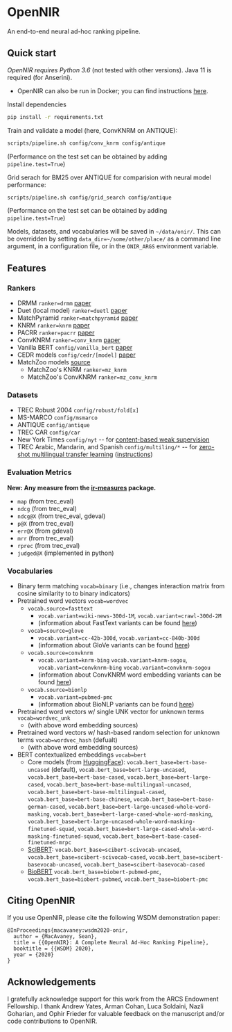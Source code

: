 # OpenNIR

An end-to-end neural ad-hoc ranking pipeline.

## Quick start

_OpenNIR requires Python 3.6_ (not tested with other versions). Java 11 is required (for Anserini).

- OpenNIR can also be run in Docker; you can find instructions [here](./docs/docker.md).

Install dependencies

```bash
pip install -r requirements.txt
```

Train and validate a model (here, ConvKNRM on ANTIQUE):

```bash
scripts/pipeline.sh config/conv_knrm config/antique
```

(Performance on the test set can be obtained by adding `pipeline.test=True`)

Grid serach for BM25 over ANTIQUE for comparision with neural model performance:

```bash
scripts/pipeline.sh config/grid_search config/antique
```

(Performance on the test set can be obtained by adding `pipeline.test=True`)

Models, datasets, and vocabularies will be saved in `~/data/onir/`. This can be overridden by
setting `data_dir=~/some/other/place/` as a command line argument, in a configuration file, or in
the `ONIR_ARGS` environment variable.

## Features

### Rankers

- DRMM `ranker=drmm` [paper](https://arxiv.org/abs/1711.08611)
- Duet (local model) `ranker=duetl` [paper](https://arxiv.org/abs/1610.08136)
- MatchPyramid `ranker=matchpyramid` [paper](https://arxiv.org/abs/1606.04648)
- KNRM `ranker=knrm` [paper](https://arxiv.org/abs/1706.06613)
- PACRR `ranker=pacrr` [paper](https://arxiv.org/abs/1704.03940)
- ConvKNRM `ranker=conv_knrm` [paper](https://www.semanticscholar.org/paper/432b36c1bec275c2778c66f9897f9e02f7d8b579)
- Vanilla BERT `config/vanilla_bert` [paper](https://arxiv.org/abs/1810.04805)
- CEDR models `config/cedr/[model]` [paper](https://arxiv.org/abs/1810.04805)
- MatchZoo models [source](https://github.com/NTMC-Community/MatchZoo)
  - MatchZoo's KNRM `ranker=mz_knrm`
  - MatchZoo's ConvKNRM `ranker=mz_conv_knrm`

### Datasets

- TREC Robust 2004 `config/robust/fold[x]`
- MS-MARCO `config/msmarco`
- ANTIQUE `config/antique`
- TREC CAR `config/car`
- New York Times `config/nyt` -- for [content-based weak supervision](https://arxiv.org/abs/1707.00189)
- TREC Arabic, Mandarin, and Spanish `config/multiling/*` -- for [zero-shot multilingual transfer learning](https://arxiv.org/pdf/1912.13080.pdf) ([instructions](https://opennir.net/multilingual.html))

### Evaluation Metrics

**New: Any measure from the [ir-measures](https://ir-measur.es/) package.**

- `map` (from trec_eval)
- `ndcg` (from trec_eval)
- `ndcg@X` (from trec_eval, gdeval)
- `p@X` (from trec_eval)
- `err@X` (from gdeval)
- `mrr` (from trec_eval)
- `rprec` (from trec_eval)
- `judged@X` (implemented in python)

### Vocabularies

- Binary term matching `vocab=binary` (i.e., changes interaction matrix from cosine similarity to to binary indicators)
- Pretrained word vectors `vocab=wordvec`
  - `vocab.source=fasttext`
    - `vocab.variant=wiki-news-300d-1M`, `vocab.variant=crawl-300d-2M`
    - (information about FastText variants can be found [here](https://fasttext.cc/docs/en/english-vectors.html))
  - `vocab=source=glove`
    - `vocab.variant=cc-42b-300d`, `vocab.variant=cc-840b-300d`
    - (information about GloVe variants can be found [here](https://nlp.stanford.edu/projects/glove/))
  - `vocab.source=convknrm`
    - `vocab.variant=knrm-bing` `vocab.variant=knrm-sogou`, `vocab.variant=convknrm-bing` `vocab.variant=convknrm-sogou`
    - (information about ConvKNRM word embedding variants can be found [here](http://boston.lti.cs.cmu.edu/appendices/WSDM2018-ConvKNRM))
  - `vocab.source=bionlp`
    - `vocab.variant=pubmed-pmc`
    - (information about BioNLP variants can be found [here](http://bio.nlplab.org/))
- Pretrained word vectors w/ single UNK vector for unknown terms `vocab=wordvec_unk`
  - (with above word embedding sources)
- Pretrained word vectors w/ hash-based random selection for unknown terms `vocab=wordvec_hash` (defualt)
  - (with above word embedding sources)
- BERT contextualized embeddings `vocab=bert`
  - Core models (from [HuggingFace](https://huggingface.co/pytorch-transformers/pretrained_models.html)): `vocab.bert_base=bert-base-uncased` (default), `vocab.bert_base=bert-large-uncased`, `vocab.bert_base=bert-base-cased`, `vocab.bert_base=bert-large-cased`, `vocab.bert_base=bert-base-multilingual-uncased`, `vocab.bert_base=bert-base-multilingual-cased`, `vocab.bert_base=bert-base-chinese`, `vocab.bert_base=bert-base-german-cased`, `vocab.bert_base=bert-large-uncased-whole-word-masking`, `vocab.bert_base=bert-large-cased-whole-word-masking`, `vocab.bert_base=bert-large-uncased-whole-word-masking-finetuned-squad`, `vocab.bert_base=bert-large-cased-whole-word-masking-finetuned-squad`, `vocab.bert_base=bert-base-cased-finetuned-mrpc`
  - [SciBERT](https://github.com/allenai/scibert): `vocab.bert_base=scibert-scivocab-uncased`, `vocab.bert_base=scibert-scivocab-cased`, `vocab.bert_base=scibert-basevocab-uncased`, `vocab.bert_base=scibert-basevocab-cased`
  - [BioBERT](https://github.com/dmis-lab/biobert) `vocab.bert_base=biobert-pubmed-pmc`, `vocab.bert_base=biobert-pubmed`, `vocab.bert_base=biobert-pmc`

## Citing OpenNIR

If you use OpenNIR, please cite the following WSDM demonstration paper:

```
@InProceedings{macavaney:wsdm2020-onir,
  author = {MacAvaney, Sean},
  title = {{OpenNIR}: A Complete Neural Ad-Hoc Ranking Pipeline},
  booktitle = {{WSDM} 2020},
  year = {2020}
}
```

## Acknowledgements

I gratefully acknowledge support for this work from the ARCS Endowment Fellowship. I thank Andrew
Yates, Arman Cohan, Luca Soldaini, Nazli Goharian, and Ophir Frieder for valuable feedback on the
manuscript and/or code contributions to OpenNIR.
